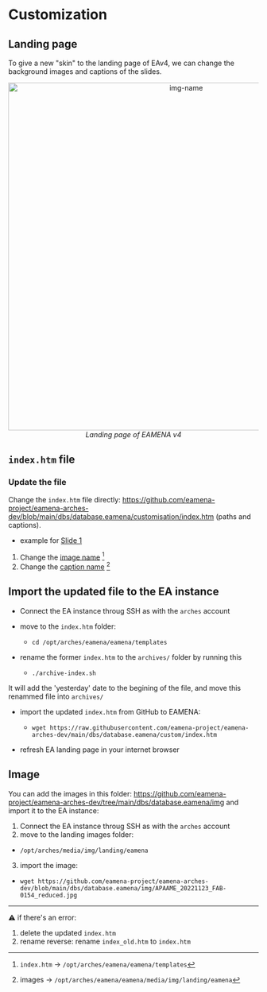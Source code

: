 # Customization

## Landing page

To give a new "skin" to the landing page of EAv4, we can change the background images and captions of the slides. 

<p align="center">
  <img alt="img-name" src="../../../www/arches-v7-landingpage.png" width="700">
  <br>
    <em>Landing page of EAMENA v4</em> <https://database.eamena.org/>
</p>

## `index.htm` file

### Update the file

Change the `index.htm` file directly: https://github.com/eamena-project/eamena-arches-dev/blob/main/dbs/database.eamena/customisation/index.htm (paths and captions). 

* example for [Slide 1](https://github.com/eamena-project/eamena-arches-dev/blob/11df37b9c528e4e3b423ae00464190432bd69c0c/dbs/database.eamena/customisation/index.htm#L255-L275)

1. Change the [image name](https://github.com/eamena-project/eamena-arches-dev/blob/11df37b9c528e4e3b423ae00464190432bd69c0c/dbs/database.eamena/customisation/index.htm#L258) [^1]
2. Change the [caption name](https://github.com/eamena-project/eamena-arches-dev/blob/11df37b9c528e4e3b423ae00464190432bd69c0c/dbs/database.eamena/customisation/index.htm#L273) [^2]

## Import the updated file to the EA instance

* Connect the EA instance throug SSH as with the `arches` account

* move to the `index.htm` folder: 

  - `cd /opt/arches/eamena/eamena/templates`

* rename the former `index.htm` to the `archives/` folder by running this

  - `./archive-index.sh`

It will add the 'yesterday' date to the begining of the file, and move this renammed file into `archives/`

* import the updated `index.htm` from GitHub to EAMENA: 

  - `wget https://raw.githubusercontent.com/eamena-project/eamena-arches-dev/main/dbs/database.eamena/custom/index.htm`

* refresh EA landing page in your internet browser

## Image

You can add the images in this folder: https://github.com/eamena-project/eamena-arches-dev/tree/main/dbs/database.eamena/img and import it to the EA instance:

1. Connect the EA instance throug SSH as with the `arches` account
2. move to the landing images folder: 
  - `/opt/arches/media/img/landing/eamena`
3. import the image:
  - `wget https://github.com/eamena-project/eamena-arches-dev/blob/main/dbs/database.eamena/img/APAAME_20221123_FAB-0154_reduced.jpg`

---



⚠️ if there's an error:
1. delete the updated `index.htm`
2. rename reverse: rename `index_old.htm` to `index.htm`  


[^1]: `index.htm` -> `/opt/arches/eamena/eamena/templates`
[^2]: images -> `/opt/arches/eamena/eamena/media/img/landing/eamena`
